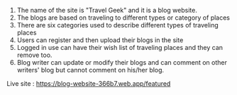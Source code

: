 
1. The name of the site is "Travel Geek" and it is a blog website. 
2. The blogs are based on traveling to different types or category of places
3. There are six categories used to describe different types of traveling places
4. Users can register and then upload their blogs in the site
5. Logged in use can have their wish list of traveling places and they can remove too.
6. Blog writer can update or modify their blogs and can comment on other writers' blog but cannot comment on his/her blog.

Live site : https://blog-website-366b7.web.app/featured

